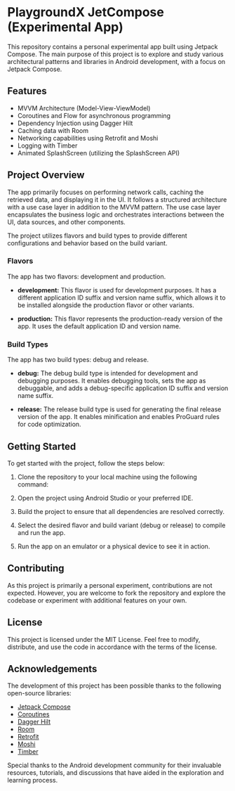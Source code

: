 # PlaygroundX JetCompose (Experimental App)

This repository contains a personal experimental app built using Jetpack Compose. The main purpose of this project is to explore and study various architectural patterns and libraries in Android development, with a focus on Jetpack Compose.

## Features

- MVVM Architecture (Model-View-ViewModel)
- Coroutines and Flow for asynchronous programming
- Dependency Injection using Dagger Hilt
- Caching data with Room
- Networking capabilities using Retrofit and Moshi
- Logging with Timber
- Animated SplashScreen (utilizing the SplashScreen API)

## Project Overview

The app primarily focuses on performing network calls, caching the retrieved data, and displaying it in the UI. It follows a structured architecture with a use case layer in addition to the MVVM pattern. The use case layer encapsulates the business logic and orchestrates interactions between the UI, data sources, and other components.

The project utilizes flavors and build types to provide different configurations and behavior based on the build variant.

### Flavors

The app has two flavors: development and production.

- **development:** This flavor is used for development purposes. It has a different application ID suffix and version name suffix, which allows it to be installed alongside the production flavor or other variants.

- **production:** This flavor represents the production-ready version of the app. It uses the default application ID and version name.

### Build Types

The app has two build types: debug and release.

- **debug:** The debug build type is intended for development and debugging purposes. It enables debugging tools, sets the app as debuggable, and adds a debug-specific application ID suffix and version name suffix.

- **release:** The release build type is used for generating the final release version of the app. It enables minification and enables ProGuard rules for code optimization.

## Getting Started

To get started with the project, follow the steps below:

1. Clone the repository to your local machine using the following command:

2. Open the project using Android Studio or your preferred IDE.

3. Build the project to ensure that all dependencies are resolved correctly.

4. Select the desired flavor and build variant (debug or release) to compile and run the app.

5. Run the app on an emulator or a physical device to see it in action.

## Contributing

As this project is primarily a personal experiment, contributions are not expected. However, you are welcome to fork the repository and explore the codebase or experiment with additional features on your own.

## License

This project is licensed under the MIT License. Feel free to modify, distribute, and use the code in accordance with the terms of the license.

## Acknowledgements

The development of this project has been possible thanks to the following open-source libraries:

- [Jetpack Compose](https://developer.android.com/jetpack/compose)
- [Coroutines](https://github.com/Kotlin/kotlinx.coroutines)
- [Dagger Hilt](https://dagger.dev/hilt/)
- [Room](https://developer.android.com/jetpack/androidx/releases/room)
- [Retrofit](https://square.github.io/retrofit/)
- [Moshi](https://github.com/square/moshi)
- [Timber](https://github.com/JakeWharton/timber)

Special thanks to the Android development community for their invaluable resources, tutorials, and discussions that have aided in the exploration and learning process.
